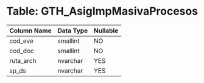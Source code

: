 # Table: GTH_AsigImpMasivaProcesos

| Column Name | Data Type | Nullable |
|-------------|-----------|----------|
| cod_eve | smallint | NO |
| cod_doc | smallint | NO |
| ruta_arch | nvarchar | YES |
| sp_ds | nvarchar | YES |

